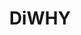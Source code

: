 ---
title: DiWHY
crosslinks:
- DIY
- ATBGE
- DiWHYNOT
- thereifixedit
- AskReddit
- Shitty_House_Mods
- vandwellers
- delusionalcraigslist
- lifehacks
- Battlecars
- delusionalartists
- WTF
- gatekeeping
- Frugal_Jerk
- HailCorporate
- PurpleCoco
- somethingimade
- noisygifs
- copypasta
---